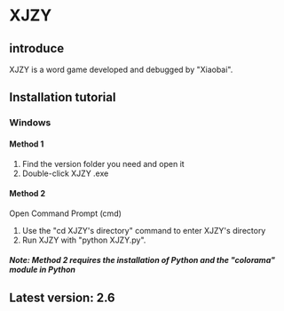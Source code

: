 # XJZY

## introduce

XJZY is a word game developed and debugged by "Xiaobai".

## Installation tutorial

### Windows

#### Method 1

1. Find the version folder you need and open it
2. Double-click XJZY .exe

#### Method 2

Open Command Prompt (cmd)
1. Use the "cd XJZY's directory" command to enter XJZY's directory
2. Run XJZY with "python XJZY.py".

##### Note: Method 2 requires the installation of Python and the "colorama" module in Python

## Latest version: 2.6